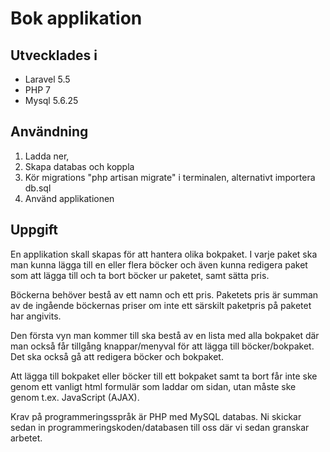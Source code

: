 # Bok applikation

## Utvecklades i
- Laravel 5.5
- PHP 7
- Mysql 5.6.25


## Användning
1. Ladda ner,
2. Skapa databas och koppla
3. Kör migrations "php artisan migrate" i terminalen, alternativt importera db.sql
4. Använd applikationen


## Uppgift
En applikation skall skapas för att hantera olika bokpaket. I varje paket ska man kunna lägga till en eller flera böcker och även kunna redigera paket som att lägga till och ta bort böcker ur paketet, samt sätta pris.

Böckerna behöver bestå av ett namn och ett pris. Paketets pris är summan av de ingående böckernas priser om inte ett särskilt paketpris på paketet har angivits.

Den första vyn man kommer till ska bestå av en lista med alla bokpaket där man också får tillgång knappar/menyval för att lägga till böcker/bokpaket. Det ska också gå att redigera böcker och bokpaket.

Att lägga till bokpaket eller böcker till ett bokpaket samt ta bort får inte ske genom ett vanligt html formulär som laddar om sidan, utan måste ske genom t.ex. JavaScript (AJAX).

Krav på programmeringsspråk är PHP med MySQL databas.
Ni skickar sedan in programmeringskoden/databasen till oss där vi sedan granskar arbetet.




